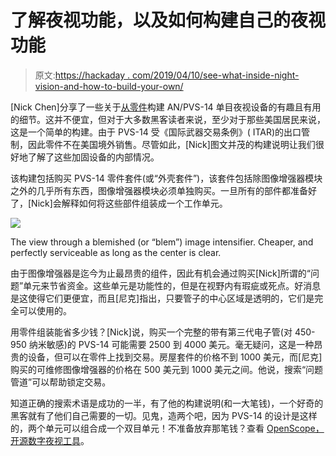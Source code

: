 # 了解夜视功能，以及如何构建自己的夜视功能

> 原文:[https://hackaday . com/2019/04/10/see-what-inside-night-vision-and-how-to-build-your-own/](https://hackaday.com/2019/04/10/see-whats-inside-night-vision-and-how-to-build-your-own/)

[Nick Chen]分享了一些关于[从零件](https://www.thefirearmblog.com/blog/2019/04/05/friday-night-lights-diy-build-your-own-night-vision-pvs-14)构建 AN/PVS-14 单目夜视设备的有趣且有用的细节。这并不便宜，但对于大多数黑客读者来说，至少对于那些美国居民来说，这是一个简单的构建。由于 PVS-14 受《国际武器交易条例》( ITAR)的出口管制，因此零件不在美国境外销售。尽管如此，[Nick]图文并茂的构建说明让我们很好地了解了这些加固设备的内部情况。

该构建包括购买 PVS-14 零件套件(或“外壳套件”)，该套件包括除图像增强器模块之外的几乎所有东西，图像增强器模块必须单独购买。一旦所有的部件都准备好了，[Nick]会解释如何将这些部件组装成一个工作单元。

![](../Images/e2deaea0752ca8a9e2e858602d638f0e.png)

The view through a blemished (or “blem”) image intensifier. Cheaper, and perfectly serviceable as long as the center is clear.

由于图像增强器是迄今为止最昂贵的组件，因此有机会通过购买[Nick]所谓的“问题”单元来节省资金。这些单元是功能性的，但是在视野内有瑕疵或死点。好消息是这使得它们更便宜，而且[尼克]指出，只要管子的中心区域是透明的，它们是完全可以使用的。

用零件组装能省多少钱？[Nick]说，购买一个完整的带有第三代电子管(对 450-950 纳米敏感)的 PVS-14 可能需要 2500 到 4000 美元。毫无疑问，这是一种昂贵的设备，但可以在零件上找到交易。房屋套件的价格不到 1000 美元，而[尼克]购买的可维修图像增强器的价格在 500 美元到 1000 美元之间。他说，搜索“问题管道”可以帮助锁定交易。

知道正确的搜索术语是成功的一半，有了他的构建说明(和一大笔钱)，一个好奇的黑客就有了他们自己需要的一切。见鬼，造两个吧，因为 PVS-14 的设计是这样的，两个单元可以组合成一个双目单元！不准备放弃那笔钱？查看 [OpenScope，开源数字夜视工具](https://hackaday.com/2017/02/23/own-the-night-with-this-open-source-night-vision-monocular/)。
